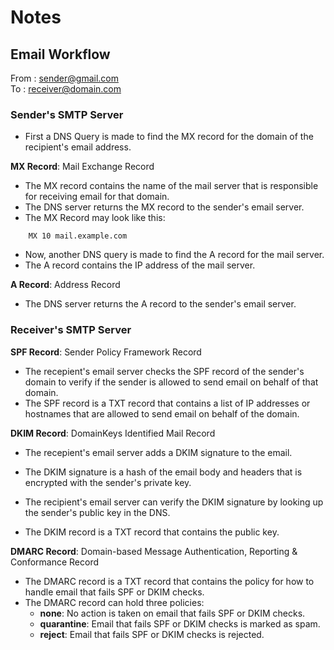 # Notes 

## Email Workflow
From : sender@gmail.com <br>
To : receiver@domain.com

### Sender's SMTP Server
- First a DNS Query is made to find the MX record for the domain of the recipient's email address.

**MX Record**: Mail Exchange Record <br>
- The MX record contains the name of the mail server that is responsible for receiving email for that domain. <br>
- The DNS server returns the MX record to the sender's email server. <br>
- The MX Record may look like this: <br>
```
    MX 10 mail.example.com
```
- Now, another DNS query is made to find the A record for the mail server. <br>
- The A record contains the IP address of the mail server. <br>

**A Record**: Address Record <br>
- The DNS server returns the A record to the sender's email server. <br>

### Receiver's SMTP Server
**SPF Record**: Sender Policy Framework Record <br>
- The recepient's email server checks the SPF record of the sender's domain to verify if the sender is allowed to send email on behalf of that domain. <br>
- The SPF record is a TXT record that contains a list of IP addresses or hostnames that are allowed to send email on behalf of the domain. <br>

**DKIM Record**: DomainKeys Identified Mail Record <br>
- The recepient's email server adds a DKIM signature to the email. <br>
- The DKIM signature is a hash of the email body and headers that is encrypted with the sender's private key. <br>
- The recipient's email server can verify the DKIM signature by looking up the sender's public key in the DNS. <br>

- The DKIM record is a TXT record that contains the public key. <br>

**DMARC Record**: Domain-based Message Authentication, Reporting & Conformance Record <br>
- The DMARC record is a TXT record that contains the policy for how to handle email that fails SPF or DKIM checks. <br>
- The DMARC record can hold three policies: <br>
    - **none**: No action is taken on email that fails SPF or DKIM checks. <br>
    - **quarantine**: Email that fails SPF or DKIM checks is marked as spam. <br>
    - **reject**: Email that fails SPF or DKIM checks is rejected. <br>